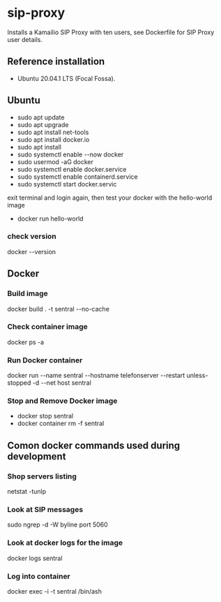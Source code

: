 # sip-proxy

Installs a Kamailio SIP Proxy with ten users, see Dockerfile for SIP Proxy user details.

## Reference installation

 - Ubuntu 20.04.1 LTS (Focal Fossa).

## Ubuntu
 - sudo apt update
 - sudo apt upgrade
 - sudo apt install net-tools
 - sudo apt install docker.io
 - sudo apt install <your choise if editor>
 - sudo systemctl enable --now docker
 - sudo usermod -aG docker <your ubuntu username>
 - sudo systemctl enable docker.service
 - sudo systemctl enable containerd.service
 - sudo systemctl start docker.servic

exit terminal and login again, then test your docker with the hello-world image
 - docker run hello-world
 
### check version
docker --version
## Docker
### Build image
docker build . -t sentral  --no-cache  
### Check container image
docker ps -a
### Run Docker container
docker run --name sentral --hostname telefonserver --restart unless-stopped -d --net host sentral
### Stop and Remove Docker image
 - docker stop sentral
 - docker container rm -f sentral
## Comon docker commands used during development
### Shop servers listing
netstat -tunlp
### Look at SIP messages 
sudo ngrep -d <your interface> -W byline port 5060
### Look at docker logs for the image
docker logs sentral
### Log into container
docker exec -i -t sentral /bin/ash
